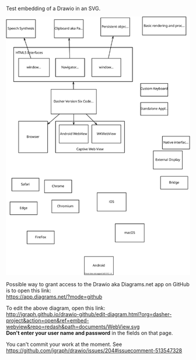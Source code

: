 Test embedding of a Drawio in an SVG.

![WebView.svg](WebView.svg)

Possible way to grant access to the Drawio aka Diagrams.net app on GitHub is to open this link:  
https://app.diagrams.net/?mode=github

To edit the above diagram, open this link:  
http://jgraph.github.io/drawio-github/edit-diagram.html?org=dasher-project&action=open&ref=embed-webview&repo=redash&path=documents/WebView.svg  
**Don't enter your user name and password** in the fields on that page.

You can't commit your work at the moment. See  
https://github.com/jgraph/drawio/issues/204#issuecomment-513547328
